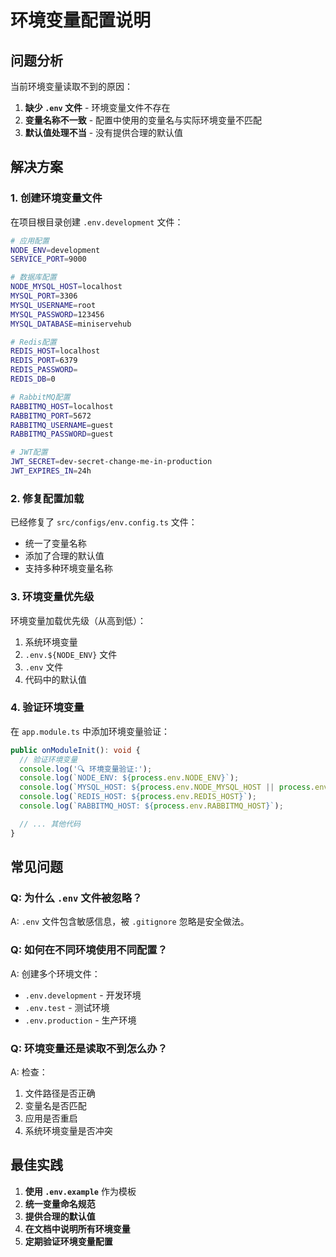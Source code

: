# 环境变量配置说明

## 问题分析

当前环境变量读取不到的原因：

1. **缺少 `.env` 文件** - 环境变量文件不存在
2. **变量名称不一致** - 配置中使用的变量名与实际环境变量不匹配
3. **默认值处理不当** - 没有提供合理的默认值

## 解决方案

### 1. 创建环境变量文件

在项目根目录创建 `.env.development` 文件：

```bash
# 应用配置
NODE_ENV=development
SERVICE_PORT=9000

# 数据库配置
NODE_MYSQL_HOST=localhost
MYSQL_PORT=3306
MYSQL_USERNAME=root
MYSQL_PASSWORD=123456
MYSQL_DATABASE=miniservehub

# Redis配置
REDIS_HOST=localhost
REDIS_PORT=6379
REDIS_PASSWORD=
REDIS_DB=0

# RabbitMQ配置
RABBITMQ_HOST=localhost
RABBITMQ_PORT=5672
RABBITMQ_USERNAME=guest
RABBITMQ_PASSWORD=guest

# JWT配置
JWT_SECRET=dev-secret-change-me-in-production
JWT_EXPIRES_IN=24h
```

### 2. 修复配置加载

已经修复了 `src/configs/env.config.ts` 文件：

- 统一了变量名称
- 添加了合理的默认值
- 支持多种环境变量名称

### 3. 环境变量优先级

环境变量加载优先级（从高到低）：

1. 系统环境变量
2. `.env.${NODE_ENV}` 文件
3. `.env` 文件
4. 代码中的默认值

### 4. 验证环境变量

在 `app.module.ts` 中添加环境变量验证：

```typescript
public onModuleInit(): void {
  // 验证环境变量
  console.log('🔍 环境变量验证:');
  console.log(`NODE_ENV: ${process.env.NODE_ENV}`);
  console.log(`MYSQL_HOST: ${process.env.NODE_MYSQL_HOST || process.env.MYSQL_HOST}`);
  console.log(`REDIS_HOST: ${process.env.REDIS_HOST}`);
  console.log(`RABBITMQ_HOST: ${process.env.RABBITMQ_HOST}`);

  // ... 其他代码
}
```

## 常见问题

### Q: 为什么 `.env` 文件被忽略？

A: `.env` 文件包含敏感信息，被 `.gitignore` 忽略是安全做法。

### Q: 如何在不同环境使用不同配置？

A: 创建多个环境文件：

- `.env.development` - 开发环境
- `.env.test` - 测试环境
- `.env.production` - 生产环境

### Q: 环境变量还是读取不到怎么办？

A: 检查：

1. 文件路径是否正确
2. 变量名是否匹配
3. 应用是否重启
4. 系统环境变量是否冲突

## 最佳实践

1. **使用 `.env.example`** 作为模板
2. **统一变量命名规范**
3. **提供合理的默认值**
4. **在文档中说明所有环境变量**
5. **定期验证环境变量配置**
